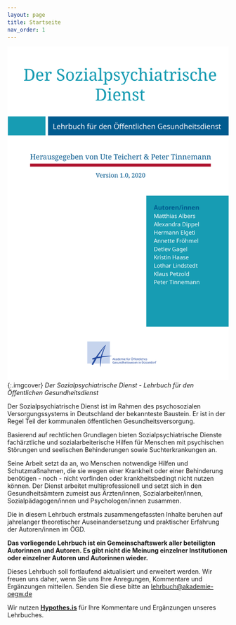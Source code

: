 ```yaml
---
layout: page
title: Startseite
nav_order: 1
---
```


![Der Sozialpsychiatrische Dienst Buch](images/cover.png "Der Sozialpsychiatrische Dienst Buch"){:.imgcover}
*Der Sozialpsychiatrische Dienst - Lehrbuch für den Öffentlichen Gesundheitsdienst*

Der Sozialpsychiatrische Dienst ist im Rahmen des psychosozialen
Versorgungssystems in Deutschland der bekannteste Baustein. Er ist in
der Regel Teil der kommunalen öffentlichen Gesundheitsversorgung.

Basierend auf rechtlichen Grundlagen bieten Sozialpsychiatrische Dienste
fachärztliche und sozialarbeiterische Hilfen für Menschen mit
psychischen Störungen und seelischen Behinderungen sowie
Suchterkrankungen an.

Seine Arbeit setzt da an, wo Menschen notwendige Hilfen und
Schutzmaßnahmen, die sie wegen einer Krankheit oder einer Behinderung
benötigen - noch - nicht vorfinden oder krankheitsbedingt nicht nutzen
können. Der Dienst arbeitet multiprofessionell und setzt sich in den
Gesundheitsämtern zumeist aus Ärzten/innen, Sozialarbeiter/innen,
Sozialpädagogen/innen und Psychologen/innen zusammen.

Die in diesem Lehrbuch erstmals zusammengefassten Inhalte beruhen auf
jahrelanger theoretischer Auseinandersetzung und praktischer Erfahrung
der Autoren/innen im ÖGD.

**Das vorliegende Lehrbuch ist ein Gemeinschaftswerk aller beteiligten
Autorinnen und Autoren. Es gibt nicht die Meinung einzelner
Institutionen oder einzelner Autoren und Autorinnen wieder.**

Dieses Lehrbuch soll fortlaufend aktualisiert und erweitert werden. Wir
freuen uns daher, wenn Sie uns Ihre Anregungen, Kommentare und
Ergänzungen mitteilen. Senden Sie diese bitte an
lehrbuch@akademie-oegw.de

Wir nutzen **[Hypothes.is](https://hypothes.is/ "https://hypothes.is/")** für Ihre
Kommentare und Ergänzungen unseres Lehrbuches.
